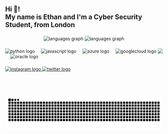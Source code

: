 <h2 align="left">Hi 👋! <br>My name is Ethan and I'm a Cyber Security Student, from London</h2>

###

<div align="center">
  <img src="https://github-readme-stats.vercel.app/api?username=simulates&show_icons=true&theme=aura_dark" height="150" alt="languages graph"  />
  <img src="https://github-readme-stats.vercel.app/api/top-langs/?username=e2&theme=aura_dark" height="170" alt="languages graph"  />
</div>

###

<img align="right" height="150" src="https://media1.tenor.com/m/qWahwIrUUKsAAAAd/bladee-draingang.gif"  />

###

<div align="left">
  <img src="https://cdn.jsdelivr.net/gh/devicons/devicon/icons/python/python-original.svg" height="30" alt="python logo"  />
  <img width="12" />
  <img src="https://cdn.jsdelivr.net/gh/devicons/devicon/icons/javascript/javascript-original.svg" height="30" alt="javascript logo"  />
  <img width="12" />
  <img src="https://cdn.jsdelivr.net/gh/devicons/devicon/icons/azure/azure-original.svg" height="30" alt="azure logo"  />
  <img width="12" />
  <img src="https://cdn.jsdelivr.net/gh/devicons/devicon/icons/googlecloud/googlecloud-original.svg" height="30" alt="googlecloud logo"  />
  <img width="12" />
  <img src="https://cdn.jsdelivr.net/gh/devicons/devicon/icons/oracle/oracle-original.svg" height="30" alt="oracle logo"  />
</div>

###

<div align="left">
  <a href="https://instagram.com/blissey" target="_blank">
    <img src="https://img.shields.io/static/v1?message=Instagram&logo=instagram&label=&color=E4405F&logoColor=white&labelColor=&style=for-the-badge" height="35" alt="instagram logo"  />
  </a>
  <a href="https://x.com/ethaninkyoto" target="_blank">
    <img src="https://img.shields.io/static/v1?message=Twitter&logo=twitter&label=&color=1DA1F2&logoColor=white&labelColor=&style=for-the-badge" height="35" alt="twitter logo"  />
  </a>
</div>

###

<br clear="both">

<img src="https://raw.githubusercontent.com/simulates/simulates/output/snake.svg" alt="Snake animation" />

###

